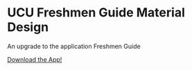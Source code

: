# UCU Freshmen Guide Material Design
An upgrade to  the application Freshmen Guide

[Download the App!](https://play.google.com/store/apps/details?id=edu.ucuccs.ucufreshmenguide)
